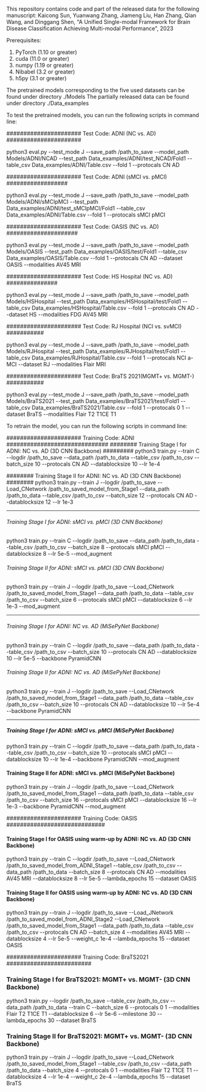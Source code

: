 This repository contains code and part of the released data for the following manuscript:
Kaicong Sun, Yuanwang Zhang, Jiameng Liu, Han Zhang, Qian Wang, and Dinggang Shen, "A Unified Single-modal Framework for Brain Disease Classification Achieving Multi-modal Performance", 2023 

Prerequisites:
1. PyTorch (1.10 or greater)
2. cuda (11.0 or greater)
3. numpy (1.19 or greater)
4. Nibabel (3.2 or greater)
5. h5py (3.1 or greater)

The pretrained models corresponding to the five used datasets can be found under directory ./Models
The partially released data can be found under directory ./Data_examples

To test the pretrained models, you can run the following scripts in command line:

###################### Test Code: ADNI (NC vs. AD) ######################

python3 eval.py --test_mode J --save_path /path_to_save --model_path Models/ADNI/NCAD --test_path Data_examples/ADNI/test_NCAD/Fold1 --table_csv Data_examples/ADNI/Table.csv --fold 1 --protocals CN AD 

###################### Test Code: ADNI (sMCI vs. pMCI) ##################

python3 eval.py --test_mode J --save_path /path_to_save --model_path Models/ADNI/sMCIpMCI --test_path Data_examples/ADNI/test_sMCIpMCI/Fold1 --table_csv Data_examples/ADNI/Table.csv --fold 1 --protocals sMCI pMCI 


###################### Test Code: OASIS (NC vs. AD) #####################

python3 eval.py --test_mode J --save_path /path_to_save --model_path Models/OASIS --test_path Data_examples/OASIS/test/Fold1 --table_csv Data_examples/OASIS/Table.csv --fold 1 --protocals CN AD --dataset OASIS --modalities AV45 MRI


###################### Test Code: HS Hospital (NC vs. AD) ###############

python3 eval.py --test_mode J --save_path /path_to_save --model_path Models/HSHospital --test_path Data_examples/HSHospital/test/Fold1 --table_csv Data_examples/HSHospital/Table.csv --fold 1 --protocals CN AD --dataset HS --modalities FDG AV45 MRI


###################### Test Code: RJ Hospital (NCI vs. svMCI) ###########

python3 eval.py --test_mode J --save_path /path_to_save --model_path Models/RJHospital --test_path Data_examples/RJHospital/test/Fold1 --table_csv Data_examples/RJHospital/Table.csv --fold 1 --protocals NCI a-MCI --dataset RJ --modalities Flair MRI


###################### Test Code: BraTS 2021(MGMT+ vs. MGMT-) ###########

python3 eval.py --test_mode J --save_path /path_to_save --model_path Models/BraTS2021 --test_path Data_examples/BraTS2021/test/Fold1 --table_csv Data_examples/BraTS2021/Table.csv --fold 1 --protocals 0 1 --dataset BraTS --modalities Flair T2 T1CE T1




To retrain the model, you can run the following scripts in command line:
 
###################### Training Code: ADNI ##############################
######## Training Stage I for ADNI: NC vs. AD (3D CNN Backbone) ######### 
python3 train.py --train C --logdir  /path_to_save  --data_path /path_to_data  --table_csv /path_to_csv --batch_size 10  --protocals CN AD  --datablocksize 10 --lr 1e-4  

######## Training Stage II for ADNI: NC vs. AD (3D CNN Backbone) ######## 
python3 train.py --train J --logdir /path_to_save --Load_CNetwork /path_to_saved_model_from_Stage1 --data_path /path_to_data  --table_csv /path_to_csv --batch_size 12 --protocals CN AD --datablocksize 12 --lr 1e-3 

------------------------------------------------------------------------

###### Training Stage I for ADNI: sMCI vs. pMCI (3D CNN Backbone) ####### 
python3 train.py --train C --logdir /path_to_save  --data_path /path_to_data  --table_csv /path_to_csv --batch_size 8  --protocals sMCI pMCI --datablocksize 8 --lr 5e-5 --mod_augment

###### Training Stage II for ADNI: sMCI vs. pMCI (3D CNN Backbone) ######
python3 train.py --train J --logdir /path_to_save --Load_CNetwork /path_to_saved_model_from_Stage1 --data_path /path_to_data  --table_csv /path_to_csv --batch_size 6  --protocals sMCI pMCI --datablocksize 6 --lr 1e-3  --mod_augment

------------------------------------------------------------------------

###### Training Stage I for ADNI: NC vs. AD (MiSePyNet Backbone) ######## 
python3 train.py --train C --logdir  /path_to_save  --data_path /path_to_data  --table_csv /path_to_csv --batch_size 10  --protocals CN AD  --datablocksize 10 --lr 5e-5  --backbone PyramidCNN

###### Training Stage II for ADNI: NC vs. AD (MiSePyNet Backbone) #######
python3 train.py --train J --logdir /path_to_save --Load_CNetwork /path_to_saved_model_from_Stage1 --data_path /path_to_data  --table_csv /path_to_csv --batch_size 10 --protocals CN AD --datablocksize 10 --lr 5e-4 --backbone PyramidCNN

------------------------------------------------------------------------

##### Training Stage I for ADNI: sMCI vs. pMCI (MiSePyNet Backbone) ##### 
python3 train.py --train C --logdir  /path_to_save  --data_path /path_to_data  --table_csv /path_to_csv --batch_size 10 --protocals sMCI pMCI --datablocksize 10 --lr 1e-4 --backbone PyramidCNN --mod_augment

#### Training Stage II for ADNI: sMCI vs. pMCI (MiSePyNet Backbone) ##### 
python3 train.py --train J --logdir /path_to_save --Load_CNetwork /path_to_saved_model_from_Stage1 --data_path /path_to_data  --table_csv /path_to_csv --batch_size 16 --protocals sMCI pMCI  --datablocksize 16 --lr 1e-3 --backbone PyramidCNN --mod_augment



###################### Training Code: OASIS #############################
#### Training Stage I for OASIS using warm-up by ADNI: NC vs. AD (3D CNN Backbone) #### 
python3 train.py --train C --logdir /path_to_save --Load_CNetwork /path_to_saved_model_from_ADNI_Stage1 --table_csv /path_to_csv --data_path /path_to_data --batch_size 8  --protocals CN AD  --modalities AV45 MRI --datablocksize 8 --lr 5e-5 --lambda_epochs 15  --dataset OASIS 

#### Training Stage II for OASIS using warm-up by ADNI: NC vs. AD (3D CNN Backbone) ### 
python3 train.py --train J --logdir /path_to_save --Load_JNetwork /path_to_saved_model_from_ADNI_Stage2  --Load_CNetwork /path_to_saved_model_from_Stage1 --data_path /path_to_data  --table_csv /path_to_csv --protocals CN AD --batch_size 4 --modalities AV45 MRI --datablocksize 4 --lr 5e-5 --weight_c 1e-4  --lambda_epochs 15 --dataset OASIS 



###################### Training Code: BraTS2021 #########################
### Training Stage I for BraTS2021: MGMT+ vs. MGMT- (3D CNN Backbone) ### 
python3 train.py --logdir  /path_to_save --table_csv /path_to_csv --data_path /path_to_data --train C --batch_size 6  --protocals 0 1 --modalities Flair T2 T1CE T1 --datablocksize 6 --lr 5e-6 --milestone 30 --lambda_epochs 30 --dataset BraTS 

### Training Stage II for BraTS2021: MGMT+ vs. MGMT- (3D CNN Backbone) ## 
python3 train.py --train J --logdir /path_to_save  --Load_CNetwork /path_to_saved_model_from_Stage1 --table_csv /path_to_csv --data_path /path_to_data --batch_size 4 --protocals 0 1 --modalities Flair T2 T1CE T1 --datablocksize 4 --lr 1e-4 --weight_c 2e-4 --lambda_epochs 15 --dataset BraTS 








